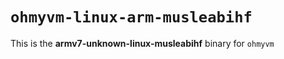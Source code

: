 # `ohmyvm-linux-arm-musleabihf`

This is the **armv7-unknown-linux-musleabihf** binary for `ohmyvm`
